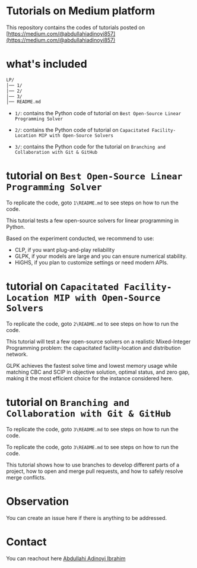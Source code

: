 # Tutorials on Medium platform
This repository contains the codes of tutorials posted on [https://medium.com/@abdullahiadinoyi857](https://medium.com/@abdullahiadinoyi857)

# what's included

```bash
LP/
│── 1/
│── 2/
│── 3/
│── README.md

```

- ```1/```: contains the Python code of tutorial on `Best Open‑Source Linear Programming Solver`

- ```2/```: contains the Python code of tutorial on `Capacitated Facility-Location MIP with Open-Source Solvers`

- ```3/```: contains the Python code for the tutorial on `Branching and Collaboration with Git & GitHub`


# tutorial on `Best Open‑Source Linear Programming Solver`

To replicate the code, goto `1\README.md` to see steps on how to run the code. 

This tutorial tests a few open-source solvers for linear programming in Python.

Based on the experiment conducted, we recommend to use:

- CLP, if you want plug-and-play reliability
- GLPK, if your models are large and you can ensure numerical stability.
- HiGHS, if you plan to customize settings or need modern APIs.


# tutorial on `Capacitated Facility-Location MIP with Open-Source Solvers`

To replicate the code, goto `2\README.md` to see steps on how to run the code. 

This tutorial will test a few open-source solvers on a realistic Mixed-Integer Programming problem: the capacitated facility-location and distribution network.

GLPK achieves the fastest solve time and lowest memory usage while matching CBC and SCIP in objective solution, optimal status, and zero gap, making it the most efficient choice for the instance considered here.

# tutorial on `Branching and Collaboration with Git & GitHub`

To replicate the code, goto `3\README.md` to see steps on how to run the code. 

To replicate the code, goto `3\README.md` to see steps on how to run the code.


This tutorial shows how to use branches to develop different parts of a project, how to open and merge pull requests, and how to safely resolve merge conflicts.

# Observation
You can create an issue here if there is anything to be addressed.

# Contact
You can reachout here [Abdullahi Adinoyi Ibrahim](https://github.com/aadinoyiibrahim)

